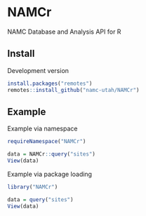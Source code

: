 # NAMCr
NAMC Database and Analysis API for R

## Install

Development version

```r
install.packages("remotes")
remotes::install_github("namc-utah/NAMCr")
```

## Example

Example via namespace

```r
requireNamespace("NAMCr")

data = NAMCr::query("sites")
View(data)
```

Example via package loading

```r
library("NAMCr")

data = query("sites")
View(data)
```